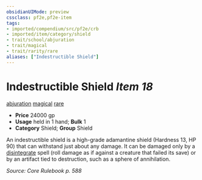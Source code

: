 ```yaml
---
obsidianUIMode: preview
cssclass: pf2e,pf2e-item
tags:
- imported/compendium/src/pf2e/crb
- imported/item/category/shield
- trait/school/abjuration
- trait/magical
- trait/rarity/rare
aliases: ["Indestructible Shield"]
---
```

# Indestructible Shield *Item 18*  
[abjuration](abjuration.md)  [magical](magical.md)  [rare](rare.md)  

- **Price** 24000 gp
- **Usage** held in 1 hand; **Bulk** 1
- **Category** Shield; **Group** Shield 

An indestructible shield is a high-grade adamantine shield (Hardness 13, HP 90) that can withstand just about any damage. It can be damaged only by a [disintegrate](../../spells/disintegrate.md) spell (roll damage as if against a creature that failed its save) or by an artifact tied to destruction, such as a sphere of annihilation.

*Source: Core Rulebook p. 588*